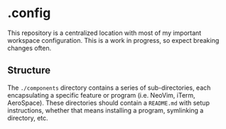 # .config

This repository is a centralized location with most of my important workspace configuration. This is a work in progress, so expect breaking changes often.

## Structure

The `./components` directory contains a series of sub-directories, each encapsulating a specific feature or program (i.e. NeoVim, iTerm, AeroSpace). These directories should contain a `README.md` with setup instructions, whether that means installing a program, symlinking a directory, etc.

